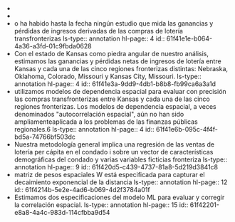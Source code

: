 - <object data="G:/Otros ordenadores/Mi Ordenador/Habilidades/Universidad/Opta I/Papers/Impacto en los ingresos de la compra de loteria/Garret_Marsh-2002-The-revenue-impacts (1).pdf" type="application/pdf" width="100%" height="800px"></object>
-
- o ha habido hasta la fecha ningún estudio que mida las ganancias y pérdidas de ingresos derivadas de las compras de lotería transfronterizas
  ls-type:: annotation
  hl-page:: 4
  id:: 61f41e1e-b064-4a36-a3fd-01c9fbda0628
- Con el estado de Kansas como piedra angular de nuestro análisis, estimamos las ganancias y pérdidas netas de ingresos de lotería entre Kansas y cada una de las cinco regiones fronterizas distintas: Nebraska, Oklahoma, Colorado, Missouri y Kansas City, Missouri.
  ls-type:: annotation
  hl-page:: 4
  id:: 61f41e3a-9dd9-4db1-b8b8-fb99ca6a3a1d
- utilizamos modelos de dependencia espacial para evaluar con precisión las compras transfronterizas entre Kansas y cada una de las cinco regiones fronterizas. Los modelos de dependencia espacial, a veces denominados "autocorrelación espacial", aún no han sido ampliamenteaplicada a los problemas de las finanzas públicas regionales.6
  ls-type:: annotation
  hl-page:: 4
  id:: 61f41e6b-095c-4f4f-bd5a-74766bf503dc
- Nuestra metodología general implica una regresión de las ventas de lotería per  cápita  en  el  condado  i sobre  un  vector  de  características  demográficas  del  condado  y  varias  variables  ficticias  fronteriza
  ls-type:: annotation
  hl-page:: 9
  id:: 61f420d5-c439-4737-81a8-5d219d3841c8
- matriz   de   pesos   espaciales   W está   especificada   para   capturar   el   decaimiento exponencial de la distancia
  ls-type:: annotation
  hl-page:: 12
  id:: 61f4214b-5e2e-4ad6-b069-4d2f3784a01f
- Estimamos   dos   especificaciones   del   modelo   ML   para   evaluar   y   corregir   la   correlación  espacial.
  ls-type:: annotation
  hl-page:: 15
  id:: 61f42201-e8a8-4a4c-983d-114cfbba9d54